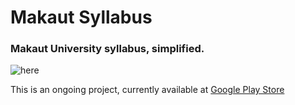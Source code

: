 # Makaut Syllabus
### **Makaut University syllabus, simplified.**

![here](https://github.com/Jobless-Coder/MakautSyllabus/blob/master/logo.png?raw=true)



This is an ongoing project, currently available at [Google Play Store](https://play.google.com/store/apps/details?id=com.collegeapps.aditya.makautsyllabus&hl=en)
